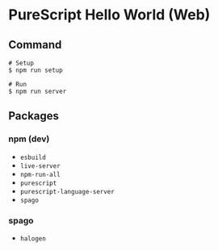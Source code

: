 # PureScript Hello World (Web)

## Command

```
# Setup
$ npm run setup

# Run
$ npm run server
```

## Packages

### npm (dev)

- `esbuild`
- `live-server`
- `npm-run-all`
- `purescript`
- `purescript-language-server`
- `spago`

### spago

- `halogen`
